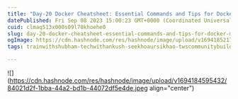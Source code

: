 ```yaml
---
title: "Day-20 Docker Cheatsheet: Essential Commands and Tips for Docker Mastery"
datePublished: Fri Sep 08 2023 15:00:23 GMT+0000 (Coordinated Universal Time)
cuid: clmaq513x000s09l70khoehe0
slug: day-20-docker-cheatsheet-essential-commands-and-tips-for-docker-mastery
ogImage: https://cdn.hashnode.com/res/hashnode/image/upload/v1694185217675/46ea89a3-3210-4fb6-a89f-02b66d4ba446.jpeg
tags: trainwithshubham-techwithankush-seekhoaursikhao-twscommunitybuilders-90daysofdevops-connections-growth-community-learning-linkedin-devops-awsdevops-awscloud-awscommunity-aws-docker-dockercontainer-dockerhub-kubernetescluster-kubernetesservices-kubernetes-jenkins-ansible-ansibleautomates-linuxsystemadministration-linuxfoundation-linux-git-github-terraform-grafana-prometheus-cicd-cicdpipelines

---
```


![](https://cdn.hashnode.com/res/hashnode/image/upload/v1694184595432/84021d2f-1bba-44a2-bd1b-44072df5e4de.jpeg align="center")